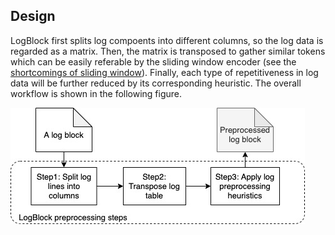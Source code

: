 ## Design

LogBlock first splits log compoents into different columns, so the log data is regarded as a matrix.
Then, the matrix is transposed to gather similar tokens which can be easily referable by the sliding window encoder (see the [shortcomings of sliding window](https://cs.stanford.edu/people/eroberts/courses/soco/projects/data-compression/lossless/lz77/shortcoming.htm)). 
Finally, each type of repetitiveness in log data will be further reduced by its corresponding heuristic. The overall workflow is shown in the following figure.

![LogBlock workflow](../figs/Logblock_workflow.jpg)

 